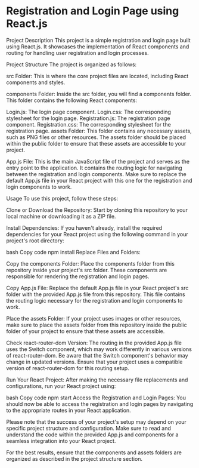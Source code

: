 
# Registration and Login Page using React.js
Project Description
This project is a simple registration and login page built using React.js. It showcases the implementation of React components and routing for handling user registration and login processes.

Project Structure
The project is organized as follows:

src Folder: This is where the core project files are located, including React components and styles.

components Folder: Inside the src folder, you will find a components folder. This folder contains the following React components:

Login.js: The login page component.
Login.css: The corresponding stylesheet for the login page.
Registration.js: The registration page component.
Registration.css: The corresponding stylesheet for the registration page.
assets Folder: This folder contains any necessary assets, such as PNG files or other resources. The assets folder should be placed within the public folder to ensure that these assets are accessible to your project.

App.js File: This is the main JavaScript file of the project and serves as the entry point to the application. It contains the routing logic for navigating between the registration and login components. Make sure to replace the default App.js file in your React project with this one for the registration and login components to work.

Usage
To use this project, follow these steps:

Clone or Download the Repository: Start by cloning this repository to your local machine or downloading it as a ZIP file.

Install Dependencies: If you haven't already, install the required dependencies for your React project using the following command in your project's root directory:

bash
Copy code
npm install
Replace Files and Folders:

Copy the components Folder: Place the components folder from this repository inside your project's src folder. These components are responsible for rendering the registration and login pages.

Copy App.js File: Replace the default App.js file in your React project's src folder with the provided App.js file from this repository. This file contains the routing logic necessary for the registration and login components to work.

Place the assets Folder: If your project uses images or other resources, make sure to place the assets folder from this repository inside the public folder of your project to ensure that these assets are accessible.

Check react-router-dom Version: The routing in the provided App.js file uses the Switch component, which may work differently in various versions of react-router-dom. Be aware that the Switch component's behavior may change in updated versions. Ensure that your project uses a compatible version of react-router-dom for this routing setup.

Run Your React Project: After making the necessary file replacements and configurations, run your React project using:

bash
Copy code
npm start
Access the Registration and Login Pages: You should now be able to access the registration and login pages by navigating to the appropriate routes in your React application.

Please note that the success of your project's setup may depend on your specific project structure and configuration. Make sure to read and understand the code within the provided App.js and components for a seamless integration into your React project.

For the best results, ensure that the components and assets folders are organized as described in the project structure section.
